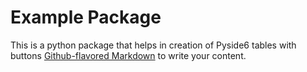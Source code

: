 # Example Package

This is a python package that helps in creation of Pyside6 tables with buttons
[Github-flavored Markdown](https://guides.github.com/features/mastering-markdown/)
to write your content.